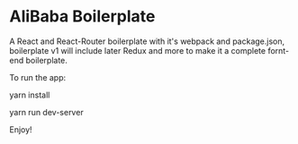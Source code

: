 # AliBaba Boilerplate

A  React and React-Router boilerplate with it's webpack and package.json, boilerplate v1 will include later Redux and more to make it a complete fornt-end boilerplate.

To run the app:

yarn install

yarn run dev-server

Enjoy!


